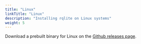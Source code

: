 ```yaml
---
title: "Linux"
linkTitle: "Linux"
description: "Installing rqlite on Linux systems"
weight: 5
---
```

Download a prebuilt binary for Linux on the [Github releases page](https://github.com/rqlite/rqlite/releases).
